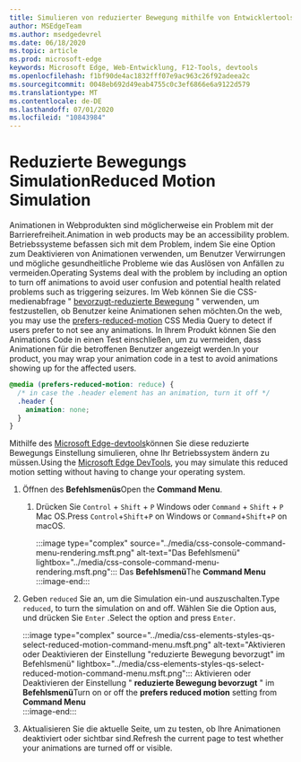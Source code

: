 ```yaml
---
title: Simulieren von reduzierter Bewegung mithilfe von Entwicklertools (CSS bevorzugt reduzierte Bewegung)
author: MSEdgeTeam
ms.author: msedgedevrel
ms.date: 06/18/2020
ms.topic: article
ms.prod: microsoft-edge
keywords: Microsoft Edge, Web-Entwicklung, F12-Tools, devtools
ms.openlocfilehash: f1bf90de4ac1832fff07e9ac963c26f92adeea2c
ms.sourcegitcommit: 0048eb692d49eab4755c0c3ef6866e6a9122d579
ms.translationtype: MT
ms.contentlocale: de-DE
ms.lasthandoff: 07/01/2020
ms.locfileid: "10843984"
---
```

# <span data-ttu-id="07e0d-103">Reduzierte Bewegungs Simulation</span><span class="sxs-lookup"><span data-stu-id="07e0d-103">Reduced Motion Simulation</span></span>  

<span data-ttu-id="07e0d-104">Animationen in Webprodukten sind möglicherweise ein Problem mit der Barrierefreiheit.</span><span class="sxs-lookup"><span data-stu-id="07e0d-104">Animation in web products may be an accessibility problem.</span></span>  <span data-ttu-id="07e0d-105">Betriebssysteme befassen sich mit dem Problem, indem Sie eine Option zum Deaktivieren von Animationen verwenden, um Benutzer Verwirrungen und mögliche gesundheitliche Probleme wie das Auslösen von Anfällen zu vermeiden.</span><span class="sxs-lookup"><span data-stu-id="07e0d-105">Operating Systems deal with the problem by including an option to turn off animations to avoid user confusion and potential health related problems such as triggering seizures.</span></span>  <span data-ttu-id="07e0d-106">Im Web können Sie die CSS-medienabfrage " [bevorzugt-reduzierte Bewegung][MDNPrefersReducedMotion] " verwenden, um festzustellen, ob Benutzer keine Animationen sehen möchten.</span><span class="sxs-lookup"><span data-stu-id="07e0d-106">On the web, you may use the [prefers-reduced-motion][MDNPrefersReducedMotion] CSS Media Query to detect if users prefer to not see any animations.</span></span>  <span data-ttu-id="07e0d-107">In Ihrem Produkt können Sie den Animations Code in einen Test einschließen, um zu vermeiden, dass Animationen für die betroffenen Benutzer angezeigt werden.</span><span class="sxs-lookup"><span data-stu-id="07e0d-107">In your product, you may wrap your animation code in a test to avoid animations showing up for the affected users.</span></span>  

```css
@media (prefers-reduced-motion: reduce) {
  /* in case the .header element has an animation, turn it off */
  .header {
    animation: none;
  }
}
```  

<span data-ttu-id="07e0d-108">Mithilfe des [Microsoft Edge-devtools][DevtoolsGuideChromiumMain]können Sie diese reduzierte Bewegungs Einstellung simulieren, ohne Ihr Betriebssystem ändern zu müssen.</span><span class="sxs-lookup"><span data-stu-id="07e0d-108">Using the [Microsoft Edge DevTools][DevtoolsGuideChromiumMain], you may simulate this reduced motion setting without having to change your operating system.</span></span>  

1.  <span data-ttu-id="07e0d-109">Öffnen des **Befehlsmenüs**</span><span class="sxs-lookup"><span data-stu-id="07e0d-109">Open the **Command Menu**.</span></span>  
    1.  <span data-ttu-id="07e0d-110">Drücken Sie `Control` + `Shift` + `P` Windows oder `Command` + `Shift` + `P` Mac OS.</span><span class="sxs-lookup"><span data-stu-id="07e0d-110">Press `Control`+`Shift`+`P`  on Windows or `Command`+`Shift`+`P` on macOS.</span></span>  
        
        :::image type="complex" source="../media/css-console-command-menu-rendering.msft.png" alt-text="Das Befehlsmenü" lightbox="../media/css-console-command-menu-rendering.msft.png":::
           <span data-ttu-id="07e0d-112">Das **Befehlsmenü**</span><span class="sxs-lookup"><span data-stu-id="07e0d-112">The **Command Menu**</span></span>  
        :::image-end:::   
        
1.  <span data-ttu-id="07e0d-113">Geben `reduced` Sie an, um die Simulation ein-und auszuschalten.</span><span class="sxs-lookup"><span data-stu-id="07e0d-113">Type `reduced`, to turn the simulation on and off.</span></span>  <span data-ttu-id="07e0d-114">Wählen Sie die Option aus, und drücken Sie `Enter` .</span><span class="sxs-lookup"><span data-stu-id="07e0d-114">Select the option and press `Enter`.</span></span>  
    
    :::image type="complex" source="../media/css-elements-styles-qs-select-reduced-motion-command-menu.msft.png" alt-text="Aktivieren oder Deaktivieren der Einstellung "reduzierte Bewegung bevorzugt" im Befehlsmenü" lightbox="../media/css-elements-styles-qs-select-reduced-motion-command-menu.msft.png":::
       <span data-ttu-id="07e0d-116">Aktivieren oder Deaktivieren der Einstellung " **reduzierte Bewegung bevorzugt** " im **Befehlsmenü**</span><span class="sxs-lookup"><span data-stu-id="07e0d-116">Turn on or off the **prefers reduced motion** setting from **Command Menu**</span></span>  
    :::image-end:::  
    
1.  <span data-ttu-id="07e0d-117">Aktualisieren Sie die aktuelle Seite, um zu testen, ob Ihre Animationen deaktiviert oder sichtbar sind.</span><span class="sxs-lookup"><span data-stu-id="07e0d-117">Refresh the current page to test whether your animations are turned off or visible.</span></span>  
    
<!-- image links -->  

[ImageCommandMenu]: /microsoft-edge/devtools-guide-chromium/media/css-console-command-menu-rendering.msft.png "Abbildung 1: das Befehlsmenü"  
[ImageToggleReducedMotionFromCommandMenu]: /microsoft-edge/devtools-guide-chromium/media/css-elements-styles-qs-select-reduced-motion-command-menu.msft.png "Abbildung 2: Umschalten der reduzierten Bewegung von der befehlspalette"

<!-- links -->  

[DevtoolsGuideChromiumMain]: ../../devtools-guide-chromium.md "Microsoft Edge (Chrom)-Entwickler Tools Microsoft | Microsoft docs"  

[MDNPrefersReducedMotion]: https://developer.mozilla.org/en-US/docs/Web/CSS/@media/prefers-reduced-motion "bevorzugt-reduzierte-Motion | MDN"  
